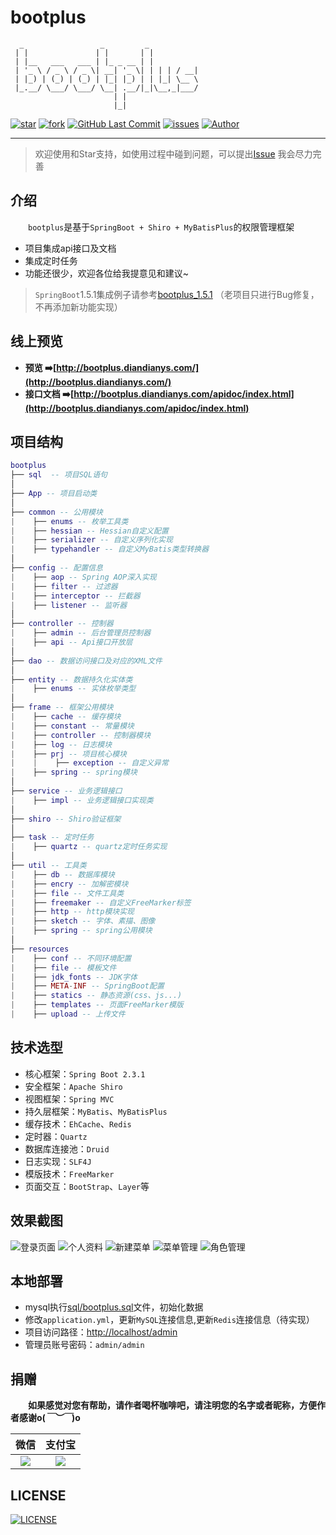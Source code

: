 # bootplus

```
  _                 _         _
 | |               | |       | |
 | |__   ___   ___ | |_ _ __ | |
 | '_ \ / _ \ / _ \| __| '_ \| | | | / __|
 | |_) | (_) | (_) | |_| |_) | | |_| \__ \
 |_.__/ \___/ \___/ \__| .__/|_|\__,_|___/
                       | |
                       |_|
```

[![star](https://img.shields.io/github/stars/JoeyBling/bootplus "star")](https://github.com/JoeyBling/bootplus)
[![fork](https://img.shields.io/github/forks/JoeyBling/bootplus "fork")](https://github.com/JoeyBling/bootplus)
[![GitHub Last Commit](https://img.shields.io/github/last-commit/JoeyBling/bootplus.svg?label=commits "GitHub Last Commit")](https://github.com/JoeyBling/bootplus)
[![issues](https://img.shields.io/github/issues/JoeyBling/bootplus "issues")](https://github.com/JoeyBling/bootplus)
[![Author](https://img.shields.io/badge/Author-JoeyBling-red.svg "Author")](https://zhousiwei.gitee.io "Author")

------------------

> 欢迎使用和Star支持，如使用过程中碰到问题，可以提出[Issue](https://github.com/JoeyBling/bootplus/issues) 我会尽力完善

## 介绍
&emsp;&emsp;`bootplus`是基于`SpringBoot + Shiro + MyBatisPlus`的权限管理框架

- 项目集成api接口及文档
- 集成定时任务
- 功能还很少，欢迎各位给我提意见和建议~

> `SpringBoot`1.5.1集成例子请参考[bootplus_1.5.1](https://github.com/JoeyBling/bootplus/tree/1.5) （老项目只进行Bug修复，不再添加新功能实现）

## 线上预览

- **预览 ➡️[http://bootplus.diandianys.com/](http://bootplus.diandianys.com/)**
- **接口文档 ➡️[http://bootplus.diandianys.com/apidoc/index.html](http://bootplus.diandianys.com/apidoc/index.html)**

## 项目结构

```lua
bootplus
├── sql  -- 项目SQL语句
│
├── App -- 项目启动类
│
├── common -- 公用模块
|    ├── enums -- 枚举工具类
|    ├── hessian -- Hessian自定义配置
|    ├── serializer -- 自定义序列化实现
|    ├── typehandler -- 自定义MyBatis类型转换器
│
├── config -- 配置信息
|    ├── aop -- Spring AOP深入实现
|    ├── filter -- 过滤器
|    ├── interceptor -- 拦截器
|    ├── listener -- 监听器
│
├── controller -- 控制器
|    ├── admin -- 后台管理员控制器
|    ├── api -- Api接口开放层
│
├── dao -- 数据访问接口及对应的XML文件
│
├── entity -- 数据持久化实体类
|    ├── enums -- 实体枚举类型
│
├── frame -- 框架公用模块
|    ├── cache -- 缓存模块
|    ├── constant -- 常量模块
|    ├── controller -- 控制器模块
|    ├── log -- 日志模块
|    ├── prj -- 项目核心模块
|    |    ├── exception -- 自定义异常
|    ├── spring -- spring模块
│
├── service -- 业务逻辑接口
|    ├── impl -- 业务逻辑接口实现类
│
├── shiro -- Shiro验证框架
│
├── task -- 定时任务
|    ├── quartz -- quartz定时任务实现
│
├── util -- 工具类
|    ├── db -- 数据库模块
|    ├── encry -- 加解密模块
|    ├── file -- 文件工具类
|    ├── freemaker -- 自定义FreeMarker标签
|    ├── http -- http模块实现
|    ├── sketch -- 字体、素描、图像
|    ├── spring -- spring公用模块
│
├── resources
|    ├── conf -- 不同环境配置
|    ├── file -- 模板文件
|    ├── jdk_fonts -- JDK字体
|    ├── META-INF -- SpringBoot配置
|    ├── statics -- 静态资源(css、js...)
|    ├── templates -- 页面FreeMarker模版
|    ├── upload -- 上传文件
```

## 技术选型
- 核心框架：`Spring Boot 2.3.1`
- 安全框架：`Apache Shiro`
- 视图框架：`Spring MVC`
- 持久层框架：`MyBatis`、`MyBatisPlus`
- 缓存技术：`EhCache`、`Redis`
- 定时器：`Quartz`
- 数据库连接池：`Druid`
- 日志实现：`SLF4J`
- 模版技术：`FreeMarker`
- 页面交互：`BootStrap`、`Layer`等

## 效果截图
![](./examples/images/login.png "登录页面")
![](./examples/images/personal_data.png "个人资料")
![](./examples/images/new_menu.png "新建菜单")
![](./examples/images/menu.png "菜单管理")
![](./examples/images/role.png "角色管理")

## 本地部署
- mysql执行[sql/bootplus.sql](./sql/bootplus.sql)文件，初始化数据
- 修改`application.yml`，更新`MySQL`连接信息,更新`Redis`连接信息（待实现）
- 项目访问路径：[http://localhost/admin](http://bootplus.diandianys.com/)
- 管理员账号密码：`admin/admin`

## 捐赠
&emsp;&emsp;**如果感觉对您有帮助，请作者喝杯咖啡吧，请注明您的名字或者昵称，方便作者感谢o(*￣︶￣*)o**

| 微信 | 支付宝 |
| :---: | :---: |
| ![](./examples/images/weixin.png) | ![](./examples/images/alipay.jpeg) |

## LICENSE
[![LICENSE](https://img.shields.io/github/license/JoeyBling/bootplus "LICENSE")](./LICENSE "LICENSE")